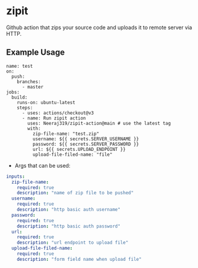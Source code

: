 # zipit

Github action that zips your source code and uploads it to remote server via HTTP.

## Example Usage
```
name: test
on: 
  push:
    branches:
      - master
jobs:
  build:
    runs-on: ubuntu-latest
    steps:
      - uses: actions/checkout@v3
      - name: Run zipit action
        uses: Neeraj319/zipit-action@main # use the latest tag
        with:
          zip-file-name: "test.zip"
          username: ${{ secrets.SERVER_USERNAME }}
          password: ${{ secrets.SERVER_PASSWORD }}
          url: ${{ secrets.UPLOAD_ENDPOINT }}
          upload-file-filed-name: "file"
```


- Args that can be used:
```yaml
inputs:
  zip-file-name:
    required: true
    description: "name of zip file to be pushed"
  username:
    required: true
    description: "http basic auth username"
  password:
    required: true
    description: "http basic auth password"
  url:
    required: true
    description: "url endpoint to upload file"
  upload-file-filed-name:
    required: true
    description: "form field name when upload file"
```

